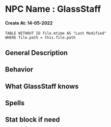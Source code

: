 # NPC Name : GlassStaff
#### Create At: 14-05-2022
```dataview  
TABLE WITHOUT ID file.mtime AS "Last Modified"  
WHERE file.path = this.file.path  
```

## General Description


## Behavior


## What GlassStaff knows


## Spells



## Stat block if need

